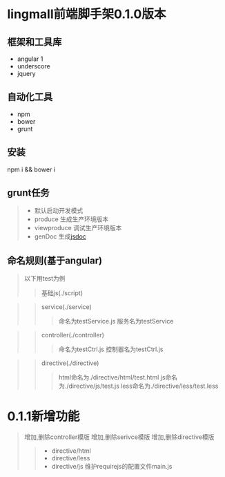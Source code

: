 # lingmall前端脚手架0.1.0版本 #

## 框架和工具库 ##
*  angular 1
*  underscore
*  jquery

## 自动化工具 ##
* npm
* bower
* grunt

## 安装 ##
npm i && bower i 

## grunt任务 ##
>* 默认启动开发模式
>* produce 生成生产环境版本
>* viewproduce 调试生产环境版本
>* genDoc 生成[jsdoc](http://usejsdoc.org/)



## 命名规则(基于angular) ##
> 以下用test为例
>> 基础js(./script)

>> service(./service)
>>> 命名为testService.js
>>>服务名为testService

>> controller(./controller)
>>> 命名为testCtrl.js
>>> 控制器名为testCtrl.js

>> directive(./directive)
>>> html命名为./directive/html/test.html
>>> js命名为./directive/js/test.js
>>> less命名为./directive/less/test.less

# 0.1.1新增功能 #
> 增加,删除controller模版
> 增加,删除serivce模版
> 增加,删除directive模版
>>* directive/html
>>* directive/less
>>* directive/js
> 维护requirejs的配置文件main.js





